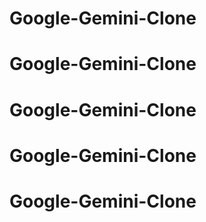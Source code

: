# Google-Gemini-Clone
# Google-Gemini-Clone
# Google-Gemini-Clone
# Google-Gemini-Clone
# Google-Gemini-Clone
